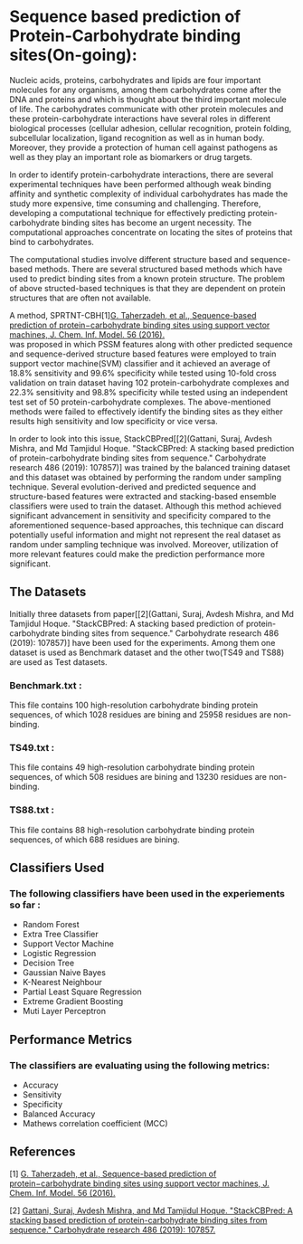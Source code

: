 # Sequence based prediction of Protein-Carbohydrate binding sites(On-going):

Nucleic acids, proteins, carbohydrates and lipids are four important molecules for any organisms, among them carbohydrates come after the DNA and proteins and which is thought about the third important molecule of life. The carbohydrates communicate with other protein molecules and these protein-carbohydrate interactions have several roles in different biological processes (cellular adhesion, cellular recognition, protein folding, subcellular localization, ligand recognition as well as in human body. Moreover, they provide a protection of human cell against pathogens as well as they play an important role as biomarkers or drug targets.

In order to identify protein-carbohydrate interactions, there are several experimental techniques have been performed although weak binding affinity and synthetic complexity of individual carbohydrates has made the study more expensive, time consuming and challenging. Therefore, developing a computational technique for effectively predicting protein-carbohydrate binding sites has become an urgent necessity. The computational approaches concentrate on locating the sites of proteins
that bind to carbohydrates. 

The computational studies involve different structure based and sequence-based methods. There are several structured based methods which have used to predict binding sites from a known protein structure. The problem of above structed-based techniques is that they are dependent on protein structures that are often not available.

A method, SPRTNT-CBH[1][G. Taherzadeh, et al., Sequence-based prediction of protein−carbohydrate binding sites using support vector machines, J. Chem. Inf. Model. 56 (2016).<br />](url) was proposed in which PSSM features along with other predicted sequence and sequence-derived structure based features were employed to train support vector machine(SVM) classifier and it achieved an average of 18.8% sensitivity and 99.6% specificity while tested using 10-fold cross validation on train dataset having 102 protein-carbohydrate complexes and 22.3% sensitivity and 98.8% specificity while tested using an independent test set of 50 protein-carbohydrate complexes. The above-mentioned methods were failed to effectively identify the binding sites as they either results high sensitivity and low specificity or vice versa.

In order to look into this issue, StackCBPred[[2](Gattani, Suraj, Avdesh Mishra, and Md Tamjidul Hoque. "StackCBPred: A stacking based prediction of protein-carbohydrate binding sites from sequence." Carbohydrate research 486 (2019): 107857)] was trained by the balanced training dataset and this dataset was obtained by performing the random under sampling technique. Several evolution-derived and predicted sequence and structure-based features were extracted and stacking-based ensemble classifiers were used to train the dataset. Although this method achieved significant advancement in sensitivity and specificity compared to the aforementioned sequence-based approaches, this technique can discard potentially useful information and might not represent the real dataset as random under sampling technique was involved. Moreover, utilization of more relevant features could make the prediction performance more significant.

## The Datasets 
Initially three datasets from paper[[2](Gattani, Suraj, Avdesh Mishra, and Md Tamjidul Hoque. "StackCBPred: A stacking based prediction of protein-carbohydrate binding sites from sequence." Carbohydrate research 486 (2019): 107857)] have been used for the experiments. Among them one dataset is used as Benchmark dataset and the other two(TS49 and TS88) are used as Test datasets.
### Benchmark.txt : 
This file contains 100 high-resolution carbohydrate binding protein sequences, of which 1028 residues are bining and 25958 residues are non-binding.
### TS49.txt :
This file contains 49 high-resolution carbohydrate binding protein sequences, of which 508 residues are bining and 13230 residues are non-binding.
### TS88.txt :
This file contains 88 high-resolution carbohydrate binding protein sequences, of which 688 residues are bining.

## Classifiers Used
### The following classifiers have been used in the experiements so far : <br />
- Random Forest <br />
- Extra Tree Classifier <br />
- Support Vector Machine <br />
- Logistic Regression <br />
- Decision Tree <br />
- Gaussian Naive Bayes <br />
- K-Nearest Neighbour <br />
- Partial Least Square Regression <br />
- Extreme Gradient Boosting <br />
- Muti Layer Perceptron <br />

## Performance Metrics
### The classifiers are evaluating using the following metrics: <br />
- Accuracy <br />
- Sensitivity <br />
- Specificity <br />
- Balanced Accuracy <br />
- Mathews correlation coefficient (MCC)

## References 
<a id="1">[1]</a>
[G. Taherzadeh, et al., Sequence-based prediction of protein−carbohydrate binding sites using support vector machines, J. Chem. Inf. Model. 56 (2016).<br />](url)

<a id="2">[2]</a>
[Gattani, Suraj, Avdesh Mishra, and Md Tamjidul Hoque. "StackCBPred: A stacking based prediction of protein-carbohydrate binding sites from sequence." Carbohydrate research 486 (2019): 107857.](url)

